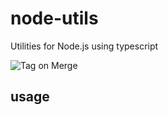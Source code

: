 # node-utils
Utilities for Node.js using typescript

![Tag on Merge](https://github.com/madeindreams/node-utils/actions/workflows/tag-on-merge.yaml/badge.svg)

## usage

